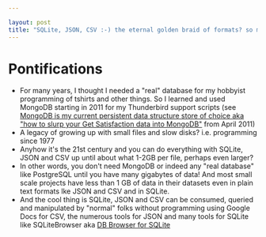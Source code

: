 ```yaml
---

layout: post
title: "SQLite, JSON, CSV :-) the eternal golden braid of formats? so many tools for normal folks to grok them without programming e.g. sqlitebrowser"
---
```


# Pontifications

* For many years, I thought I needed a "real" database for my hobbyist programming of tshirts and other things. So I learned and used MongoDB starting in 2011 for my Thunderbird support scripts (see [MongoDB is my current persistent data structure store of choice aka "how to slurp your Get Satisfaction data into MongoDB"](http://rolandtanglao.com/2011/04/04/mongodb-is-my-current-persistent-data-structure-store-of-choice-aka-how-to-slurp-your-get-satisfaction-data-into-mongodb/) from April 2011)
* A legacy of growing up with small files and slow disks? i.e. programming since 1977
* Anyhow it's the 21st century and you can do everything with SQLite, JSON and CSV up until about what 1-2GB per file, perhaps even larger?
* In other words, you don't need MongoDB or indeed any "real database" like PostgreSQL until you have many gigabytes of data! And most small scale projects have less than 1 GB of data in their datasets even in plain text formats lke JSON and CSV and in SQLite.
* And the cool thing is SQLite, JSON and CSV can be consumed, queried and manipulated by "normal" folks without programming using Google Docs for CSV, the numerous tools for JSON and many tools for SQLite like SQLiteBrowser aka [DB Browser for SQLite](https://sqlitebrowser.org/)

